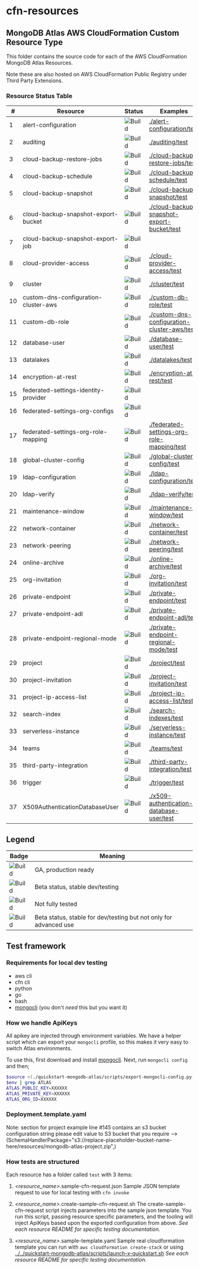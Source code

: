 # cfn-resources

## MongoDB Atlas AWS CloudFormation Custom Resource Type

This folder contains the source code for each of the AWS CloudFormation 
MongoDB Atlas Resources. 

Note these are also hosted on AWS CloudFormation Public Registry under Third Party Extensions. 

### Resource Status Table

| #   | Resource                             | Status                                                 | Examples                                                                                   |
|-----|--------------------------------------|--------------------------------------------------------|--------------------------------------------------------------------------------------------|
| 1   | alert-configuration                  | ![Build](https://img.shields.io/badge/Beta-yellow)     | [./alert-configuration/test](./alert-configuration/test)                                   |
| 2   | auditing                             | ![Build](https://img.shields.io/badge/Beta-yellow)     | [./auditing/test](./auditing/test)                                                         |
| 3   | cloud-backup-restore-jobs            | ![Build](https://img.shields.io/badge/Beta-yellow)     | [./cloud-backup-restore-jobs/test](./cloud-backup-restore-jobs/test)                       |
| 4   | cloud-backup-schedule                | ![Build](https://img.shields.io/badge/Beta-yellow)     | [./cloud-backup-schedule/test](./cloud-backup-schedule/test)                               |
| 5   | cloud-backup-snapshot                | ![Build](https://img.shields.io/badge/Beta-yellow)     | [./cloud-backup-snapshot/test](./cloud-backup-snapshot/test)                               |
| 6   | cloud-backup-snapshot-export-bucket  | ![Build](https://img.shields.io/badge/Beta-yellow)     | [./cloud-backup-snapshot-export-bucket/test](./cloud-backup-snapshot-export-bucket/test)   |
| 7   | cloud-backup-snapshot-export-job     | ![Build](https://img.shields.io/badge/Unstable-orange) |                                                                                            |
| 8   | cloud-provider-access                | ![Build](https://img.shields.io/badge/Unstable-orange) | [./cloud-provider-access/test](./cloud-provider-access/test)                               |
| 9   | cluster                              | ![Build](https://img.shields.io/badge/Beta-yellow)     | [./cluster/test](./cluster/test)                                                           |
| 10  | custom-dns-configuration-cluster-aws | ![Build](https://img.shields.io/badge/Beta-yellow)     | [./custom-db-role/test](./custom-db-role/test)                                             |
| 11  | custom-db-role                       | ![Build](https://img.shields.io/badge/Beta-yellow)     | [./custom-dns-configuration-cluster-aws/test](./custom-dns-configuration-cluster-aws/test) |
| 12  | database-user                        | ![Build](https://img.shields.io/badge/Beta-yellow)     | [./database-user/test](./database-user/test)                                               |
| 13  | datalakes                            | ![Build](https://img.shields.io/badge/Beta-yellow)     | [./datalakes/test](./datalakes/test)                                                       |
| 14  | encryption-at-rest                   | ![Build](https://img.shields.io/badge/Beta-yellow)     | [./encryption-at-rest/test](./encryption-at-rest/test)                                     |
| 15  | federated-settings-identity-provider | ![Build](https://img.shields.io/badge/Unstable-orange) |                                                                                            |
| 16  | federated-settings-org-configs       | ![Build](https://img.shields.io/badge/Unstable-orange) |                                                                                            |
| 17  | federated-settings-org-role-mapping  | ![Build](https://img.shields.io/badge/Beta-yellow)     | [./federated-settings-org-role-mapping/test](./federated-settings-org-role-mapping/test)   |
| 18  | global-cluster-config                | ![Build](https://img.shields.io/badge/Beta-yellow)     | [./global-cluster-config/test](./global-cluster-config/test)                               |
| 19  | ldap-configuration                   | ![Build](https://img.shields.io/badge/Beta-yellow)     | [./ldap-configuration/test](./ldap-configuration/test)                                     |
| 20  | ldap-verify                          | ![Build](https://img.shields.io/badge/Beta-yellow)     | [./ldap-verify/test](./ldap-verify/test)                                                   |
| 21  | maintenance-window                   | ![Build](https://img.shields.io/badge/Beta-yellow)     | [./maintenance-window/test](./maintenance-window/test)                                     |
| 22  | network-container                    | ![Build](https://img.shields.io/badge/Beta-yellow)     | [./network-container/test](./network-container/test)                                       |
| 23  | network-peering                      | ![Build](https://img.shields.io/badge/Beta-yellow)     | [./network-peering/test](./network-peering/test)                                           |
| 24  | online-archive                       | ![Build](https://img.shields.io/badge/Beta-yellow)     | [./online-archive/test](./online-archive/test)                                             |
| 25  | org-invitation                       | ![Build](https://img.shields.io/badge/Beta-yellow)     | [./org-invitation/test](./org-invitation/test)                                             |
| 26  | private-endpoint                     | ![Build](https://img.shields.io/badge/Beta-yellow)     | [./private-endpoint/test](./private-endpoint/test)                                         |
| 27  | private-endpoint-adl                 | ![Build](https://img.shields.io/badge/Beta-yellow)     | [./private-endpoint-adl/test](./private-endpoint-adl/test)                                 |
| 28  | private-endpoint-regional-mode       | ![Build](https://img.shields.io/badge/Beta-yellow)     | [./private-endpoint-regional-mode/test](./private-endpoint-regional-mode/test)             |
| 29  | project                              | ![Build](https://img.shields.io/badge/Beta-yellow)     | [./project/test](./project/test)                                                           |
| 30  | project-invitation                   | ![Build](https://img.shields.io/badge/Beta-yellow)     | [./project-invitation/test](./project-invitation/test)                                     |
| 31  | project-ip-access-list               | ![Build](https://img.shields.io/badge/Beta-yellow)     | [./project-ip-access-list/test](./project-ip-access-list/test)                             |
| 32  | search-index                         | ![Build](https://img.shields.io/badge/Beta-yellow)     | [./search-indexes/test](./search-indexes/test)                                             |
| 33  | serverless-instance                  | ![Build](https://img.shields.io/badge/Beta-yellow)     | [./serverless-instance/test](./serverless-instance/test)                                   |
| 34  | teams                                | ![Build](https://img.shields.io/badge/Beta-yellow)     | [./teams/test](./teams/test)                                                               |
| 35  | third-party-integration              | ![Build](https://img.shields.io/badge/Beta-yellow)     | [./third-party-integration/test](./third-party-integration/test)                           |
| 36  | trigger                              | ![Build](https://img.shields.io/badge/Beta-yellow)     | [./trigger/test](./trigger/test)                                                           |
| 37  | X509AuthenticationDatabaseUser       | ![Build](https://img.shields.io/badge/Beta-yellow)     | [./x509-authentication-database-user/test](./x509-authentication-database-user/test)       |
Legend
---
| Badge | Meaning |
| --- | --- |
| ![Build](https://img.shields.io/badge/GA-green) | GA, production ready |
| ![Build](https://img.shields.io/badge/Beta-yellow) | Beta status, stable dev/testing |
| ![Build](https://img.shields.io/badge/Unstable-orange) | Not fully tested |
| ![Build](https://img.shields.io/badge/Beta-Admin-grey) | Beta status, stable for dev/testing but not only for advanced use |

## Test framework

### Requirements for local dev testing

* aws cli
* cfn cli
* python
* go
* bash
* [mongocli](https://github.com/mongodb/mongocli) (you don't *need* this but you want it)

### How we handle ApiKeys

All apikey are injected through environment variables. 
We have a helper script which can export your `mongocli` profile, so this makes it very easy to switch Atlas environments.

To use this, first download and install [mongocli](mongocli).
Next, run `mongocli config` and then;

```bash
$source <(./quickstart-mongodb-atlas/scripts/export-mongocli-config.py)
$env | grep ATLAS
ATLAS_PUBLIC_KEY=XXXXXX
ATLAS_PRIVATE_KEY=XXXXXX
ATLAS_ORG_ID=XXXXXX
```

### Deployment.template.yaml
Note: section for project example line #145 contains an s3 bucket  configuration string please edit value to S3 bucket that you require -->  (SchemaHandlerPackage="s3://replace-placeholder-bucket-name-here/resources/mongodb-atlas-project.zip",)

### How tests are structured

Each resource has a folder called `test` with 3 items:

1. *<resource_name>*.sample-cfn-request.json
        Sample JSON template request to use for local testing with `cfn invoke`

2. *<resource_name>*.create-sample-cfn-request.sh
        The create-sample-cfn-request script injects parameters into the sample json template. You run this script, passing resource specific parameters, and the tooling will inject ApiKeys based upon the exported configuration from above. 
        _See each resource README for specific testing documentation._

3. *<resource_name>*.sample-template.yaml
        Sample real cloudformation template you can run with `aws cloudformation create-stack` or using  [../../quickstart-mongodb-atlas/scripts/launch-x-quickstart.sh]( ../../quickstart-mongodb-atlas/scripts/launch-x-quickstart.sh) 
        _See each resource README for specific testing documentation._




